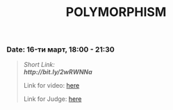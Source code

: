 <h1 align="center">POLYMORPHISM</h1>
    <br>

<h3>Date: 16-ти март, 18:00 - 21:30</h3>

<blockquote>
    <p>
        <i>
            Short Link: <br> 
            <b>
                http://bit.ly/2wRWNNa
            </b> 
        </i>
    </p>
    <p>
        Link for video: 
        <a href="https://www.youtube.com/watch?v=UpdlQIA6h3I"> here</a>
    </p>
        <p>
        Link for Judge: 
        <a href="https://judge.softuni.bg/Contests/Practice/Index/1942#0">here</a>
    </p>
</blockquote>
